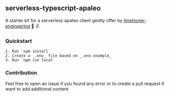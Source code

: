 ## serverless-typescript-apaleo

A starter kit for a serverless apaleo client gently offer by [limehome-engineering](https://medium.com/limehome-engineering) 🙌 ✌️.

### Quickstart

```
1. Run `npm install`
2. Create a _.env_ file based on _.env.example_
3. Run `npm run local` 
```

### Contribution

Feel free to open an issue if you found any error or to create a pull request if want to add additional content.
